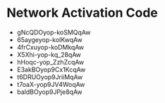 # Network Activation Code
* gNcQDOyop-koSMQqAw
* 65aygeyop-koIKwqAw
* 4frCxuyop-koDMkqAw
* X5Xhi-yop-kq_28qAw
* hHoqc-yop_ZzhZcqAw
* E3akBOyop9Cx1KcqAw
* t6DRUOyop9JriiMqAw
* t7oaX-yop9JV4WoqAw
* baldBOyop9JPje8qAw
